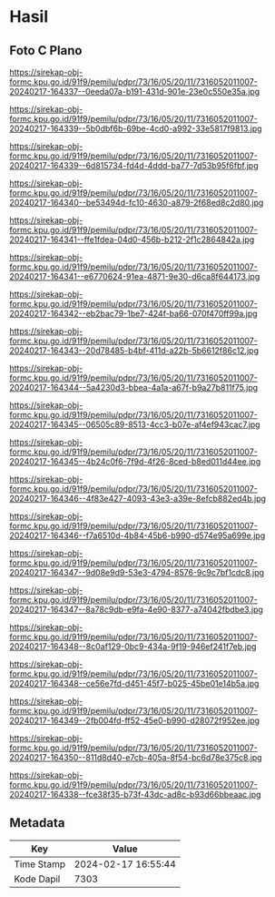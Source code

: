 # Hasil

## Foto C Plano

https://sirekap-obj-formc.kpu.go.id/91f9/pemilu/pdpr/73/16/05/20/11/7316052011007-20240217-164337--0eeda07a-b191-431d-901e-23e0c550e35a.jpg

https://sirekap-obj-formc.kpu.go.id/91f9/pemilu/pdpr/73/16/05/20/11/7316052011007-20240217-164339--5b0dbf6b-69be-4cd0-a992-33e5817f9813.jpg

https://sirekap-obj-formc.kpu.go.id/91f9/pemilu/pdpr/73/16/05/20/11/7316052011007-20240217-164339--6d815734-fd4d-4ddd-ba77-7d53b95f6fbf.jpg

https://sirekap-obj-formc.kpu.go.id/91f9/pemilu/pdpr/73/16/05/20/11/7316052011007-20240217-164340--be53494d-fc10-4630-a879-2f68ed8c2d80.jpg

https://sirekap-obj-formc.kpu.go.id/91f9/pemilu/pdpr/73/16/05/20/11/7316052011007-20240217-164341--ffe1fdea-04d0-456b-b212-2f1c2864842a.jpg

https://sirekap-obj-formc.kpu.go.id/91f9/pemilu/pdpr/73/16/05/20/11/7316052011007-20240217-164341--e6770624-91ea-4871-9e30-d6ca8f644173.jpg

https://sirekap-obj-formc.kpu.go.id/91f9/pemilu/pdpr/73/16/05/20/11/7316052011007-20240217-164342--eb2bac79-1be7-424f-ba66-070f470ff99a.jpg

https://sirekap-obj-formc.kpu.go.id/91f9/pemilu/pdpr/73/16/05/20/11/7316052011007-20240217-164343--20d78485-b4bf-411d-a22b-5b6612f86c12.jpg

https://sirekap-obj-formc.kpu.go.id/91f9/pemilu/pdpr/73/16/05/20/11/7316052011007-20240217-164344--5a4230d3-bbea-4a1a-a67f-b9a27b811f75.jpg

https://sirekap-obj-formc.kpu.go.id/91f9/pemilu/pdpr/73/16/05/20/11/7316052011007-20240217-164345--06505c89-8513-4cc3-b07e-af4ef943cac7.jpg

https://sirekap-obj-formc.kpu.go.id/91f9/pemilu/pdpr/73/16/05/20/11/7316052011007-20240217-164345--4b24c0f6-7f9d-4f26-8ced-b8ed011d44ee.jpg

https://sirekap-obj-formc.kpu.go.id/91f9/pemilu/pdpr/73/16/05/20/11/7316052011007-20240217-164346--4f83e427-4093-43e3-a39e-8efcb882ed4b.jpg

https://sirekap-obj-formc.kpu.go.id/91f9/pemilu/pdpr/73/16/05/20/11/7316052011007-20240217-164346--f7a6510d-4b84-45b6-b990-d574e95a699e.jpg

https://sirekap-obj-formc.kpu.go.id/91f9/pemilu/pdpr/73/16/05/20/11/7316052011007-20240217-164347--9d08e9d9-53e3-4794-8576-9c9c7bf1cdc8.jpg

https://sirekap-obj-formc.kpu.go.id/91f9/pemilu/pdpr/73/16/05/20/11/7316052011007-20240217-164347--8a78c9db-e9fa-4e90-8377-a74042fbdbe3.jpg

https://sirekap-obj-formc.kpu.go.id/91f9/pemilu/pdpr/73/16/05/20/11/7316052011007-20240217-164348--8c0af129-0bc9-434a-9f19-946ef241f7eb.jpg

https://sirekap-obj-formc.kpu.go.id/91f9/pemilu/pdpr/73/16/05/20/11/7316052011007-20240217-164348--ce56e7fd-d451-45f7-b025-45be01e14b5a.jpg

https://sirekap-obj-formc.kpu.go.id/91f9/pemilu/pdpr/73/16/05/20/11/7316052011007-20240217-164349--2fb004fd-ff52-45e0-b990-d28072f952ee.jpg

https://sirekap-obj-formc.kpu.go.id/91f9/pemilu/pdpr/73/16/05/20/11/7316052011007-20240217-164350--811d8d40-e7cb-405a-8f54-bc6d78e375c8.jpg

https://sirekap-obj-formc.kpu.go.id/91f9/pemilu/pdpr/73/16/05/20/11/7316052011007-20240217-164338--fce38f35-b73f-43dc-ad8c-b93d66bbeaac.jpg


## Metadata

| Key        | Value               |
| ---------- | ------------------- |
| Time Stamp | 2024-02-17 16:55:44 |
| Kode Dapil | 7303                |



